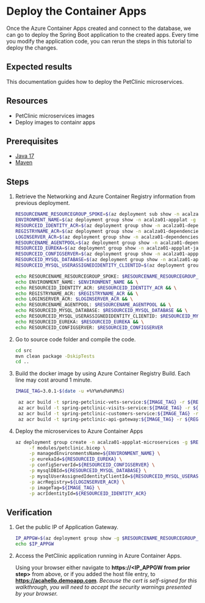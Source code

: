 # Deploy the Container Apps

Once the Azure Container Apps created and connect to the database, we can go to deploy the Spring Boot application to the created apps. Every time you modify the application code, you can rerun the steps in this tutorial to deploy the changes.

## Expected results
This documentation guides how to deploy the PetClinic microservices.

## Resources

- PetClinic microservices images
- Deploy images to containr apps

## Prerequisites
- [Java 17](https://learn.microsoft.com/en-us/java/openjdk/download#openjdk-17)
- [Maven](https://maven.apache.org/download.cgi)

## Steps

1. Retrieve the Networking and Azure Container Registry information from previous deployment.

    ```bash
    RESOURCENAME_RESOURCEGROUP_SPOKE=$(az deployment sub show -n acalza01-spokenetwork --query properties.outputs.spokeResourceGroupName.value -o tsv)
    ENVIRONMENT_NAME=$(az deployment group show -n acalza01-appplat -g $RESOURCENAME_RESOURCEGROUP_SPOKE --query properties.outputs.containerAppsEnvironmentName.value -o tsv)
    RESOURCEID_IDENTITY_ACR=$(az deployment group show -n acalza01-dependencies -g $RESOURCENAME_RESOURCEGROUP_SPOKE --query properties.outputs.containerRegistryUserAssignedIdentityId.value -o tsv)
    REGISTRYNAME_ACR=$(az deployment group show -n acalza01-dependencies -g $RESOURCENAME_RESOURCEGROUP_SPOKE --query properties.outputs.containerRegistryName.value -o tsv)
    LOGINSERVER_ACR=$(az deployment group show -n acalza01-dependencies -g $RESOURCENAME_RESOURCEGROUP_SPOKE --query properties.outputs.containerRegistryLoginServer.value -o tsv)
    RESOURCENAME_AGENTPOOL=$(az deployment group show -n acalza01-dependencies -g $RESOURCENAME_RESOURCEGROUP_SPOKE --query properties.outputs.containerRegistryAgentPoolName.value -o tsv)
    RESOURCEID_EUREKA=$(az deployment group show -n acalza01-appplat-java -g $RESOURCENAME_RESOURCEGROUP_SPOKE --query properties.outputs.eurekaId.value -o tsv)    
    RESOURCEID_CONFIGSERVER=$(az deployment group show -n acalza01-appplat-java -g $RESOURCENAME_RESOURCEGROUP_SPOKE --query properties.outputs.configServerId.value -o tsv)
    RESOURCEID_MYSQL_DATABASE=$(az deployment group show -n acalza01-appplat-java -g $RESOURCENAME_RESOURCEGROUP_SPOKE --query properties.outputs.databaseId.value -o tsv)
    RESOURCEID_MYSQL_USERASSIGNEDIDENTITY_CLIENTID=$(az deployment group show -n acalza01-appplat-java -g $RESOURCENAME_RESOURCEGROUP_SPOKE --query properties.outputs.userAssignedIdentityClientId.value -o tsv)

    echo RESOURCENAME_RESOURCEGROUP_SPOKE: $RESOURCENAME_RESOURCEGROUP_SPOKE && \
    echo ENVIRONMENT_NAME: $ENVIRONMENT_NAME && \
    echo RESOURCEID_IDENTITY_ACR: $RESOURCEID_IDENTITY_ACR && \
    echo REGISTRYNAME_ACR: $REGISTRYNAME_ACR && \
    echo LOGINSERVER_ACR: $LOGINSERVER_ACR && \
    echo RESOURCENAME_AGENTPOOL: $RESOURCENAME_AGENTPOOL && \
    echo RESOURCEID_MYSQL_DATABASE: $RESOURCEID_MYSQL_DATABASE && \
    echo RESOURCEID_MYSQL_USERASSIGNEDIDENTITY_CLIENTID: $RESOURCEID_MYSQL_USERASSIGNEDIDENTITY_CLIENTID && \
    echo RESOURCEID_EUREKA: $RESOURCEID_EUREKA && \
    echo RESOURCEID_CONFIGSERVER: $RESOURCEID_CONFIGSERVER
    ```

1. Go to source code folder and compile the code.

   ```bash
   cd src
   mvn clean package -DskipTests
   cd ..
   ```

1. Build the docker image by using Azure Container Registry Build. Each line may cost around 1 minute.

   ```bash
   IMAGE_TAG=3.0.1-$(date -u +%Y%m%d%H%M%S)

    az acr build -t spring-petclinic-vets-service:${IMAGE_TAG} -r ${REGISTRYNAME_ACR} src/spring-petclinic-vets-service/target/docker --build-arg ARTIFACT_NAME=vets-service-3.0.1 --build-arg  EXPOSED_PORT=8080 --agent-pool ${RESOURCENAME_AGENTPOOL}
    az acr build -t spring-petclinic-visits-service:${IMAGE_TAG} -r ${REGISTRYNAME_ACR} src/spring-petclinic-visits-service/target/docker --build-arg ARTIFACT_NAME=visits-service-3.0.1 --build-arg  EXPOSED_PORT=8080 --agent-pool ${RESOURCENAME_AGENTPOOL}
    az acr build -t spring-petclinic-customers-service:${IMAGE_TAG} -r ${REGISTRYNAME_ACR} src/spring-petclinic-customers-service/target/docker --build-arg ARTIFACT_NAME=customers-service-3.0.1 --build-arg  EXPOSED_PORT=8080 --agent-pool ${RESOURCENAME_AGENTPOOL}
    az acr build -t spring-petclinic-api-gateway:${IMAGE_TAG} -r ${REGISTRYNAME_ACR} src/spring-petclinic-api-gateway/target/docker --build-arg ARTIFACT_NAME=api-gateway-3.0.1 --build-arg  EXPOSED_PORT=8080 --agent-pool ${RESOURCENAME_AGENTPOOL}
   ```

1. Deploy the microservices to Azure Container Apps

   ```bash
   az deployment group create -n acalza01-appplat-microservices -g $RESOURCENAME_RESOURCEGROUP_SPOKE \
        -f modules/petclinic.bicep \
        -p managedEnvironmentsName=${ENVIRONMENT_NAME} \
        -p eurekaId=${RESOURCEID_EUREKA} \
        -p configServerId=${RESOURCEID_CONFIGSERVER} \
        -p mysqlDBId=${RESOURCEID_MYSQL_DATABASE} \
        -p mysqlUserAssignedIdentityClientId=${RESOURCEID_MYSQL_USERASSIGNEDIDENTITY_CLIENTID} \
        -p acrRegistry=${LOGINSERVER_ACR} \
        -p imageTag=${IMAGE_TAG} \
        -p acrIdentityId=${RESOURCEID_IDENTITY_ACR}
   ```

## Verification

1. Get the public IP of Application Gateway.

   ```bash
   IP_APPGW=$(az deployment group show -g $RESOURCENAME_RESOURCEGROUP_SPOKE -n acalza01-appgw --query properties.outputs.applicationGatewayPublicIp.value -o tsv)
   echo $IP_APPGW
   ```

1. Access the PetClinic application running in Azure Container Apps.

   Using your browser either navigate to **https://\<IP_APPGW from prior step>** from above, or if you added the host file entry, to **<https://acahello.demoapp.com>**. *Because the cert is self-signed for this walkthrough, you will need to accept the security warnings presented by your browser.*
